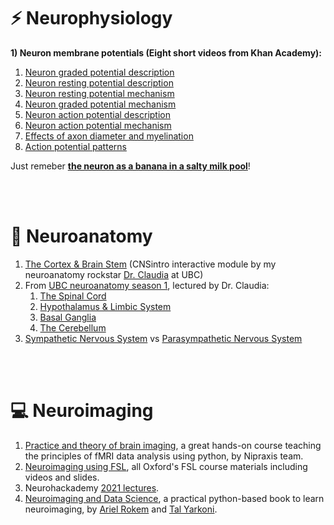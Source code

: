 # :zap: Neurophysiology
 
 **1) Neuron membrane potentials (Eight short videos from Khan Academy):**

1. [Neuron graded potential description](https://www.khanacademy.org/test-prep/mcat/organ-systems/neuron-membrane-potentials/v/neuron-graded-potential-description)
2. [Neuron resting potential description](https://www.khanacademy.org/test-prep/mcat/organ-systems/neuron-membrane-potentials/v/neuron-resting-potential-description)
3. [Neuron resting potential mechanism](https://www.youtube.com/watch?v=l3ngsl7FhTc)
4. [Neuron graded potential mechanism](https://www.youtube.com/watch?v=NaAwVrOEyss)
5. [Neuron action potential description](https://www.youtube.com/watch?v=h2H6POZowiU)
6. [Neuron action potential mechanism](https://www.youtube.com/watch?v=MZz4OUOyFvg)
7. [Effects of axon diameter and myelination](https://www.youtube.com/watch?v=_Lj_F9GADa4)
8. [Action potential patterns](https://www.youtube.com/watch?v=jM-gvSqsP5A)

Just remeber [**the neuron as a banana in a salty milk pool**](https://github.com/zahramor/learn_neuro/blob/main/docs/neuron_banana.jpg)!

<br />
<br />

# :brain: Neuroanatomy
1. [The Cortex & Brain Stem](https://neuroanatomy.ca/modules/CNSintro/story.html) (CNSintro interactive module by my neuroanatomy rockstar [Dr. Claudia](https://twitter.com/krebs_claudia) at UBC)
2. From [UBC neuroanatomy season 1](https://www.youtube.com/playlist?list=PL242bEng6nyIdshvi_ZUid_i3YctT75q9), lectured by Dr. Claudia:
    1. [The Spinal Cord](http://www.youtube.com/watch?v=IAwk0pshcDE&feature=youtu.be)
    2. [Hypothalamus & Limbic System](http://www.youtube.com/watch?v=ErpxEwlWww4&feature=youtu.be)
    3. [Basal Ganglia](http://www.youtube.com/watch?v=InJByqg1x-0&feature=youtu.be)
    4. [The Cerebellum](http://www.youtube.com/watch?v=17mxfO9nklQ&feature=youtu.be)
3. [Sympathetic Nervous System](https://www.youtube.com/watch?v=wMZhWBq_00c) vs [Parasympathetic Nervous System](https://www.youtube.com/watch?v=13ZvxU-FS9I&t=16s)

<br />
<br />

# :computer: Neuroimaging 
1. [Practice and theory of brain imaging](https://textbook.nipraxis.org/intro.html), a great hands-on course teaching the principles of fMRI data analysis using python, by Nipraxis team.
3. [Neuroimaging using FSL](https://open.win.ox.ac.uk/pages/fslcourse/website/online_materials.html), all Oxford's FSL course materials including videos and slides.
3. Neurohackademy [2021 lectures](https://neurohackademy.org/neurohack_year/2021/).
4. [Neuroimaging and Data Science](http://neuroimaging-data-science.org/root.html), a practical python-based book to learn neuroimaging, by [Ariel Rokem](https://twitter.com/arokem) and [Tal Yarkoni](https://twitter.com/talyarkoni).
